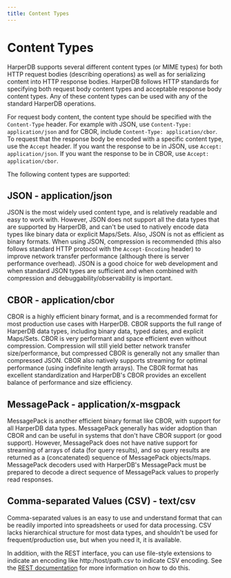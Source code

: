 ```yaml
---
title: Content Types
---
```


# Content Types

HarperDB supports several different content types (or MIME types) for both HTTP request bodies (describing operations) as well as for serializing content into HTTP response bodies. HarperDB follows HTTP standards for specifying both request body content types and acceptable response body content types. Any of these content types can be used with any of the standard HarperDB operations.

For request body content, the content type should be specified with the `Content-Type` header. For example with JSON, use `Content-Type: application/json` and for CBOR, include `Content-Type: application/cbor`. To request that the response body be encoded with a specific content type, use the `Accept` header. If you want the response to be in JSON, use `Accept: application/json`. If you want the response to be in CBOR, use `Accept: application/cbor`.

The following content types are supported:

## JSON - application/json

JSON is the most widely used content type, and is relatively readable and easy to work with. However, JSON does not support all the data types that are supported by HarperDB, and can't be used to natively encode data types like binary data or explicit Maps/Sets. Also, JSON is not as efficient as binary formats. When using JSON, compression is recommended (this also follows standard HTTP protocol with the `Accept-Encoding` header) to improve network transfer performance (although there is server performance overhead). JSON is a good choice for web development and when standard JSON types are sufficient and when combined with compression and debuggability/observability is important.

## CBOR - application/cbor

CBOR is a highly efficient binary format, and is a recommended format for most production use cases with HarperDB. CBOR supports the full range of HarperDB data types, including binary data, typed dates, and explicit Maps/Sets. CBOR is very performant and space efficient even without compression. Compression will still yield better network transfer size/performance, but compressed CBOR is generally not any smaller than compressed JSON. CBOR also natively supports streaming for optimal performance (using indefinite length arrays). The CBOR format has excellent standardization and HarperDB's CBOR provides an excellent balance of performance and size efficiency.

## MessagePack - application/x-msgpack

MessagePack is another efficient binary format like CBOR, with support for all HarperDB data types. MessagePack generally has wider adoption than CBOR and can be useful in systems that don't have CBOR support (or good support). However, MessagePack does not have native support for streaming of arrays of data (for query results), and so query results are returned as a (concatenated) sequence of MessagePack objects/maps. MessagePack decoders used with HarperDB's MessagePack must be prepared to decode a direct sequence of MessagePack values to properly read responses.

## Comma-separated Values (CSV) - text/csv

Comma-separated values is an easy to use and understand format that can be readily imported into spreadsheets or used for data processing. CSV lacks hierarchical structure for most data types, and shouldn't be used for frequent/production use, but when you need it, it is available.

In addition, with the REST interface, you can use file-style extensions to indicate an encoding like http:/host/path.csv to indicate CSV encoding. See the [REST documentation](../../developers/rest) for more information on how to do this.